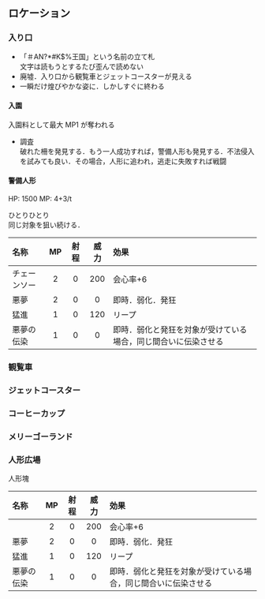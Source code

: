 ## ロケーション

### 入り口

- 「＃AN?\*#K\$%王国」という名前の立て札  
  文字は読もうとするたび歪んで読めない
- 廃墟．入り口から観覧車とジェットコースターが見える
- 一瞬だけ煌びやかな姿に．しかしすぐに終わる

#### 入園

入園料として最大 MP1 が奪われる

- 調査  
  破れた柵を発見する．もう一人成功すれば，警備人形も発見する．不法侵入を試みても良い．その場合，人形に追われ，逃走に失敗すれば戦闘

#### 警備人形

HP: 1500
MP: 4+3/t

ひとりひとり  
同じ対象を狙い続ける．

| 名称         | MP  | 射程 | 威力 | 効果                                                           |
| :----------- | :-: | :--: | :--: | :------------------------------------------------------------- |
| チェーンソー |  2  |  0   | 200  | 会心率+6                                                       |
| 悪夢         |  2  |  0   |  0   | 即時．弱化．発狂                                               |
| 猛進         |  1  |  0   | 120  | リープ                                                         |
| 悪夢の伝染   |  1  |  0   |  0   | 即時．弱化と発狂を対象が受けている場合，同じ間合いに伝染させる |

### 観覧車

### ジェットコースター

### コーヒーカップ

### メリーゴーランド

### 人形広場

人形塊

| 名称       | MP  | 射程 | 威力 | 効果                                                           |
| :--------- | :-: | :--: | :--: | :------------------------------------------------------------- |
|            |  2  |  0   | 200  | 会心率+6                                                       |
| 悪夢       |  2  |  0   |  0   | 即時．弱化．発狂                                               |
| 猛進       |  1  |  0   | 120  | リープ                                                         |
| 悪夢の伝染 |  1  |  0   |  0   | 即時．弱化と発狂を対象が受けている場合，同じ間合いに伝染させる |
